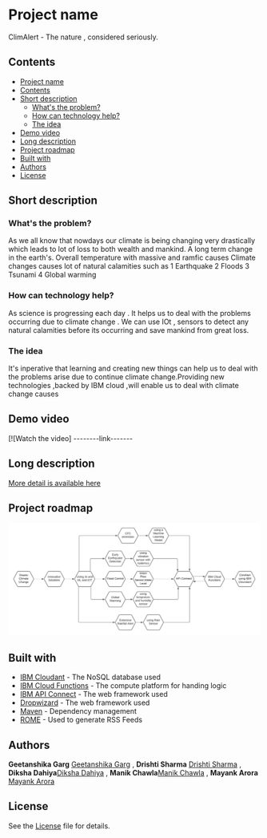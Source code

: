 # Project name
ClimAlert - The nature , considered seriously.
## Contents

  - [Project name](#project-name)
  - [Contents](#contents)
  - [Short description](#short-description)
    - [What's the problem?](#whats-the-problem)
    - [How can technology help?](#how-can-technology-help)
    - [The idea](#the-idea)
  - [Demo video](#demo-video)
  - [Long description](#long-description)
  - [Project roadmap](#project-roadmap)
  - [Built with](#built-with)
  - [Authors](#authors)
  - [License](#license)

## Short description

### What's the problem?
As we all know that nowdays our climate is being changing very drastically which leads to lot of loss to both wealth and mankind. 
A long term change in the earth's. Overall temperature with massive and ramfic causes
Climate changes causes lot of natural calamities such as 
1 Earthquake 
2 Floods 
3 Tsunami 
4 Global warming

### How can technology help?
As science is progressing each day . It helps us to deal with the problems occurring due to climate change .
We can use IOt , sensors to detect any natural calamities before its occurring and save mankind from great loss.

### The idea

It's inperative that learning and creating new things can help us to deal with the problems arise due to continue climate change.Providing new technologies ,backed by IBM cloud ,will enable us to deal with climate change causes


## Demo video

[![Watch the video] --------link-------

## Long description

[More detail is available here](docs/description.txt)


## Project roadmap

![Roadmap](images/Roadmap.jpeg)

## Built with

- [IBM Cloudant](https://cloud.ibm.com/catalog?search=cloudant#search_results) - The NoSQL database used
- [IBM Cloud Functions](https://cloud.ibm.com/catalog?search=cloud%20functions#search_results) - The compute platform for handing logic
- [IBM API Connect](https://cloud.ibm.com/catalog?search=api%20connect#search_results) - The web framework used
- [Dropwizard](http://www.dropwizard.io/1.0.2/docs/) - The web framework used
- [Maven](https://maven.apache.org/) - Dependency management
- [ROME](https://rometools.github.io/rome/) - Used to generate RSS Feeds

## Authors
**Geetanshika Garg** [Geetanshika Garg](https://github.com/geetanshikagarg) ,
**Drishti Sharma** [Drishti Sharma](https://github.com/Drishti78/Drishti78)  ,
**Diksha Dahiya**[Diksha Dahiya](https://github.com/dahiya12)  ,
**Manik Chawla**[Manik Chawla](https://github.com/manikchawla12) ,
**Mayank Arora** [Mayank Arora](https://github.com/arora1mayank) 


## License

 See the [License](License.txt) file for details.
